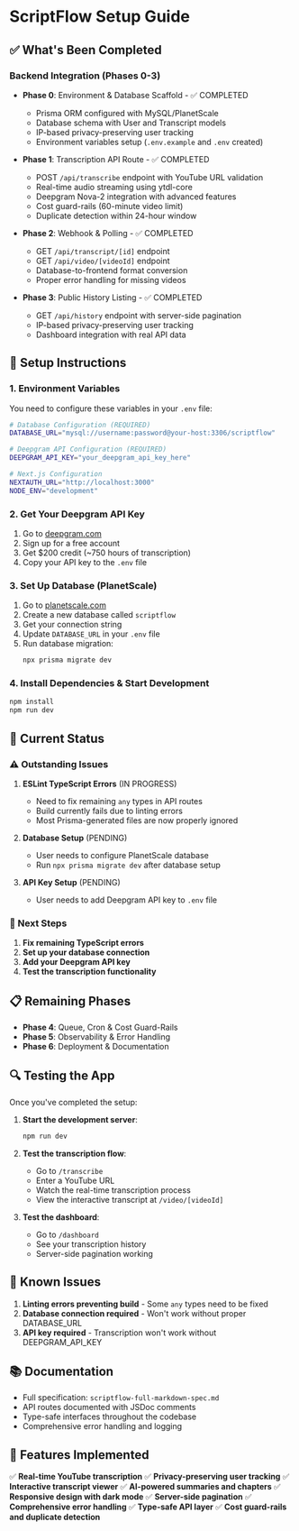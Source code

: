 # ScriptFlow Setup Guide

## ✅ What's Been Completed

### Backend Integration (Phases 0-3)

- **Phase 0**: Environment & Database Scaffold - ✅ COMPLETED
  - Prisma ORM configured with MySQL/PlanetScale
  - Database schema with User and Transcript models
  - IP-based privacy-preserving user tracking
  - Environment variables setup (`.env.example` and `.env` created)

- **Phase 1**: Transcription API Route - ✅ COMPLETED
  - POST `/api/transcribe` endpoint with YouTube URL validation
  - Real-time audio streaming using ytdl-core
  - Deepgram Nova-2 integration with advanced features
  - Cost guard-rails (60-minute video limit)
  - Duplicate detection within 24-hour window

- **Phase 2**: Webhook & Polling - ✅ COMPLETED
  - GET `/api/transcript/[id]` endpoint
  - GET `/api/video/[videoId]` endpoint
  - Database-to-frontend format conversion
  - Proper error handling for missing videos

- **Phase 3**: Public History Listing - ✅ COMPLETED
  - GET `/api/history` endpoint with server-side pagination
  - IP-based privacy-preserving user tracking
  - Dashboard integration with real API data

## 🔧 Setup Instructions

### 1. Environment Variables

You need to configure these variables in your `.env` file:

```bash
# Database Configuration (REQUIRED)
DATABASE_URL="mysql://username:password@your-host:3306/scriptflow"

# Deepgram API Configuration (REQUIRED)
DEEPGRAM_API_KEY="your_deepgram_api_key_here"

# Next.js Configuration
NEXTAUTH_URL="http://localhost:3000"
NODE_ENV="development"
```

### 2. Get Your Deepgram API Key

1. Go to [deepgram.com](https://deepgram.com/)
2. Sign up for a free account
3. Get $200 credit (~750 hours of transcription)
4. Copy your API key to the `.env` file

### 3. Set Up Database (PlanetScale)

1. Go to [planetscale.com](https://planetscale.com/)
2. Create a new database called `scriptflow`
3. Get your connection string
4. Update `DATABASE_URL` in your `.env` file
5. Run database migration:
   ```bash
   npx prisma migrate dev
   ```

### 4. Install Dependencies & Start Development

```bash
npm install
npm run dev
```

## 🔄 Current Status

### ⚠️ Outstanding Issues

1. **ESLint TypeScript Errors** (IN PROGRESS)
   - Need to fix remaining `any` types in API routes
   - Build currently fails due to linting errors
   - Most Prisma-generated files are now properly ignored

2. **Database Setup** (PENDING)
   - User needs to configure PlanetScale database
   - Run `npx prisma migrate dev` after database setup

3. **API Key Setup** (PENDING)
   - User needs to add Deepgram API key to `.env` file

### 🎯 Next Steps

1. **Fix remaining TypeScript errors**
2. **Set up your database connection**
3. **Add your Deepgram API key**
4. **Test the transcription functionality**

## 📋 Remaining Phases

- **Phase 4**: Queue, Cron & Cost Guard-Rails
- **Phase 5**: Observability & Error Handling
- **Phase 6**: Deployment & Documentation

## 🔍 Testing the App

Once you've completed the setup:

1. **Start the development server**:

   ```bash
   npm run dev
   ```

2. **Test the transcription flow**:
   - Go to `/transcribe`
   - Enter a YouTube URL
   - Watch the real-time transcription process
   - View the interactive transcript at `/video/[videoId]`

3. **Test the dashboard**:
   - Go to `/dashboard`
   - See your transcription history
   - Server-side pagination working

## 🚨 Known Issues

1. **Linting errors preventing build** - Some `any` types need to be fixed
2. **Database connection required** - Won't work without proper DATABASE_URL
3. **API key required** - Transcription won't work without DEEPGRAM_API_KEY

## 📚 Documentation

- Full specification: `scriptflow-full-markdown-spec.md`
- API routes documented with JSDoc comments
- Type-safe interfaces throughout the codebase
- Comprehensive error handling and logging

## 🎨 Features Implemented

✅ **Real-time YouTube transcription**
✅ **Privacy-preserving user tracking**
✅ **Interactive transcript viewer**
✅ **AI-powered summaries and chapters**
✅ **Responsive design with dark mode**
✅ **Server-side pagination**
✅ **Comprehensive error handling**
✅ **Type-safe API layer**
✅ **Cost guard-rails and duplicate detection**
